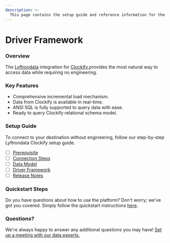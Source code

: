 ```yaml
---
description: >-
  This page contains the setup guide and reference information for the Clockify source connector.
---
```


# Driver Framework

### Overview

The [Lyftrondata](https://www.lyftrondata.com/) integration for [Clockify](https://www.lyftrondata.com/integration/clockify/)[ ](https://www.lyftrondata.com/integration/clockify/)provides the most natural way to access data while requiring no engineering.

### Key Features

* Comprehensive incremental load mechanism.
* Data from Clockify is available in real-time.&#x20;
* ANSI SQL is fully supported to query data with ease.
* Ready to query Clockify relational schema model.

### Setup Guide

To connect to your destination without engineering, follow our step-by-step Lyftrondata Clockify setup guide.

* [ ] [Prerequisite](../../business-analytics/clockify/prerequisite.md)
* [ ] [Connection Steps](../../business-analytics/clockify/connection-steps.md)
* [ ] [Data Model](../../business-analytics/clockify/data-model/)
* [ ] [Driver Framework](../../business-analytics/clockify/driver-framework/)
* [ ] [Release Notes](../../business-analytics/clockify/release-notes.md)

### Quickstart Steps

Do you have questions about how to use the platform? Don't worry; we've got you covered. Simply follow the quickstart instructions [here](../../../quickstart-steps.md).

### Questions? <a href="#questions" id="questions"></a>

We're always happy to answer any additional questions you may have! [Set up a meeting with our data experts.](https://www.lyftrondata.com/book-a-meeting/)



